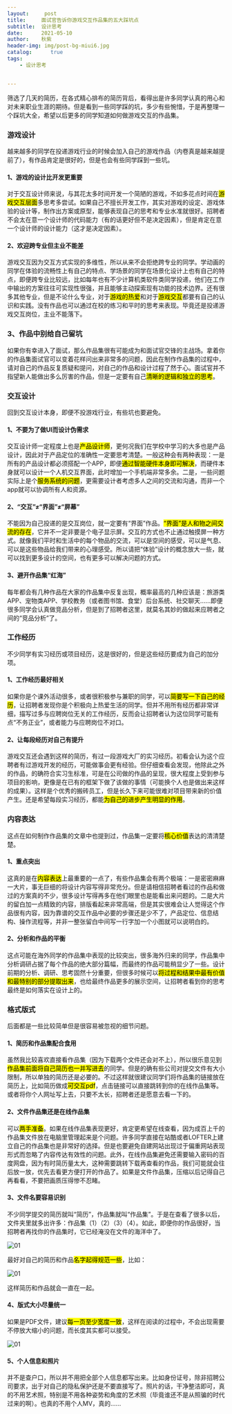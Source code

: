 ```yaml
---
layout:     post
title:     面试官告诉你游戏交互作品集的五大踩坑点
subtitle:  设计思考
date:      2021-05-10
author:    秋紫 
header-img: img/post-bg-miui6.jpg
catalog: 	  true
tags:
    - 设计思考


---
```




筛选了几天的简历，在各式精心排布的简历背后，看得出是许多同学认真的用心和对未来职业生涯的期待。但是看到一些同学踩的坑，多少有些惋惜，于是再整理一个踩坑大全，希望以后更多的同学知道如何做游戏交互的作品集。

### 游戏设计

越来越多的同学在投递游戏行业的时候会加入自己的游戏作品（内卷真是越来越提前了），有作品肯定是很好的，但是也会有些同学踩到一些坑。

#### 1、游戏的设计比开发更重要

对于交互设计师来说，与其花太多时间开发一个简陋的游戏，不如多花点时间在<mark>游戏交互层面</mark>多思考多尝试。如果自己不擅长开发工作，其实对游戏的设定、游戏体验的设计等，制作出方案或原型，能够表现自己的思考和专业水准就很好。招聘者不会太在意一个设计师的代码能力（有的话更好但不是决定因素），但是肯定在意一个设计师的设计能力（这才是决定因素）。

#### 2、欢迎跨专业但主业不能差

游戏交互因为交互方式实现的多维性，所以从来不会拒绝跨专业的同学。学动画的同学在体验的流畅性上有自己的特点、学场景的同学在场景化设计上也有自己的特点，即便跨专业比较远，比如每年也有不少计算机类软件类同学投递，他们在工作中输出的方案往往可实现性很强，并且能够主动探索现有功能的技术边界。还有很多其他专业，但是不论什么专业，对于<mark>游戏的热爱</mark>和对于<mark>游戏交互</mark>都要有自己的认识和实践。没有作品也可以通过在校的练习和平时的思考来表现。毕竟还是投递游戏交互岗位，主业不能落下。

### 3、作品中别给自己留坑

如果你有幸进入了面试，那么作品集很有可能成为和面试官交锋的主战场。拿着你的作品集面试官可以变着花样问出来非常多的问题，因此在制作作品集的过程中，请对自己的作品反复质疑和提问，对自己的作品和设计过程了然于心。面试官并不指望新人能做出多么厉害的作品，但是一定要有自己<mark>清晰的逻辑和独立的思考</mark>。

### 交互设计

回到交互设计本身，即便不投游戏行业，有些坑也要避免。

#### 1、不要为了做UI而设计伪需求

交互设计师一定程度上也是<mark>产品设计师</mark>，更何况我们在学校中学习的大多也是产品设计，因此对于产品定位的准确性一定要思考清楚。一般这种会有两种表现：一是所有的产品设计都必须搭配一个APP，即便<mark>通过智能硬件本身即可解决</mark>，而硬件本身就可以设计一个人机交互界面，此时增加一个手机端非常多余。二是，一些问题实际上是个<mark>服务系统的问题</mark>，更需要设计者考虑多人之间的交流和沟通，而非一个app就可以协调所有人和资源。

#### 2、“交互”≠“界面”≠“屏幕”

不能因为自己投递的是交互岗位，就一定要有“界面”作品。<mark>“界面”是人和物之间交流的存在</mark>，它并不一定非要是个电子显示屏。交互的方式也不止通过触摸屏一种方式。就像我们平时和生活中的每个物品的交流，可以是空间的感受，可以是气息、可以是这些物品给我们带来的心理感受。所以请把“体验”设计的概念放大一些，就可以找到更多设计的空间，也有更多可以解决问题的方式。

#### 3、避开作品集“红海”

每年都会有几种作品在大家的作品集中反复出现，概率最高的几种应该是：旅游类APP、宠物类APP、学校教务（或者图书馆、食堂）后台系统、社交聊天……即便很多同学会认真做竞品分析，但是到了招聘者这里，就莫名其妙的做起来应聘者之间的“竞品分析”了。

### **工作经历**

不少同学有实习经历或项目经历，这是很好的，但是这些经历要成为自己的加分项。

#### 1、工作经历最好相关

如果你是个课外活动很多，或者很积极参与兼职的同学，可以<mark>简要写一下自己的经历</mark>，让招聘者发现你是个积极向上热爱生活的同学。但并不用所有经历都非常详细，描写过多与应聘岗位无关的工作经历，反而会让招聘者认为这位同学可能有点“不务正业”，或者能力与应聘岗位不对口。

#### 2、让每段经历对自己有提升

游戏交互还会遇到这样的简历，有过一段游戏大厂的实习经历。初看会认为这个应聘者有过游戏开发的经历，可能做事会更有经验。但仔细查看会发现，他除此之外的作品，的确符合实习生标准，可是在公司做的作品的呈现，很大程度上受到参与项目的影响，更像是在已有的框架下做了该做的事情（可能换个人也是做出来这样的成果）。这样是个优秀的搬砖员工，但是长久下来可能很难对项目带来新的价值产生。还是希望每段实习经历，都能<mark>为自己的进步产生明显的作用</mark>。

### **内容表达**

这点在如何制作作品集的文章中也提到过，作品集一定要将<mark>核心价值</mark>表达的清清楚楚。

#### 1、重点突出

这真的是在<mark>内容表达</mark>上最重要的一点了，有些作品集会有两个极端：一是密密麻麻一大片，事无巨细的将设计内容写得非常充分。但是请相信招聘者看过的作品和做过的方案真的不少，很多设计写得再多在他们眼里也是能看出来问题的。二是大片的留白加一点精致的内容，排版看起来非常高端，但是其实很难会让人觉得这个作品很有内容，因为靠谱的交互作品中必要的步骤还是少不了，产品定位、信息结构、操作流程等，并非一整张留白中间写一行字加一个小图就可以说明白的。

#### 2、分析和作品的平衡

这点可能在海外同学的作品集中表现的比较突出，很多海外归来的同学，作品集中分析调研占据了每个作品的绝大部分篇幅，而最终的作品可能稍显少了一些。设计前期的分析、调研、思考固然十分重要，但很多时候可以<mark>将过程和结果中最有价值和最特别的部分提取出来</mark>，也给最终作品更多的展示空间，让招聘者看到你的思考最终是如何落实在设计上的。

### **格式版式**

后面都是一些比较简单但是很容易被忽视的细节问题。

#### 1、简历和作品集配合食用

虽然我比较喜欢直接看作品集（因为下载两个文件还会对不上），所以很乐意见到<mark>作品集前面将自己简历也一并写进去</mark>的同学。但是的确有些公司对提交文件有大小限制，所以单独的简历还是必要的。不过这样就很建议同学们将作品集的链接放在简历上，比如简历做成<mark>可交互pdf</mark>，点击链接可以直接跳转到你的在线作品集等。或者将你个人网址写上去，只要不太长，招聘者还是愿意去看一下的。

#### 2、文件作品集还是在线作品集

可以<mark>两手准备</mark>。如果在线作品集表现更好，肯定更希望在线查看，因为成百上千的作品集文件放在电脑里管理起来是个问题。许多同学直接在站酷或者LOFTER上建立自己的作品集也是非常好的选择。但是也要避免自建网站出现过于偏重网站表现形式而忽略了内容传达有效性的问题。此外，在线作品集避免还需要输入密码的百度网盘，因为有时简历量太大，这种需要跳转下载再查看的作品，我们可能就会往后放一放，优先去看更方便打开的作品了。如果是文件作品集，压缩以后记得自己再看看，不要把画质压得惨不忍睹。

#### 3、文件名要容易识别

不少同学提交的简历就叫“简历”，作品集就叫“作品集”。于是在查看了很多以后，文件夹里就多出许多：作品集（1）（2）（3）（4）。如此，即便你的作品很好，当招聘者再找你的作品集时，它已经淹没在文件的海洋中了。

![01]({{site.baseurl}}/img-post/20210510/01.png)

最好对自己的简历和作品<mark>名字起得规范一些</mark>，比如：

![01]({{site.baseurl}}/img-post/20210510/02.png)

这样简历和作品就会一直在一起。

#### 4、版式大小尽量统一

如果是PDF文件，建议<mark>每一页至少宽度一致</mark>，这样在阅读的过程中，不会出现需要不停放大缩小的问题，而长度其实都可以接受。

![01]({{site.baseurl}}/img-post/20210510/03.png)

#### 5、个人信息和照片

并不是查户口，所以并不用把全部个人信息都写出来。比如身份证号，除非招聘公司要求，出于对自己的隐私保护还是不要直接写了。照片的话，干净整洁即可，真的不用艺术照，特别是不用各种姿势和角度的艺术照（毕竟谁还不是从照骗的时代过来的啊）。也真的不用个人MV，真的……